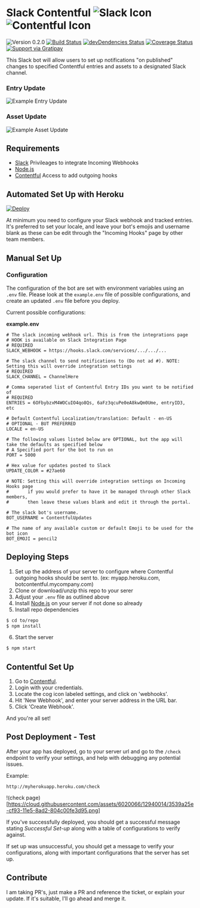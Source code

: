 # Slack Contentful  ![Slack Icon](http://dist.alternativeto.net/icons/slack_59044.png?width=50&height=50&mode=crop&anchor=middlecenter)   ![Contentful Icon](https://lh5.googleusercontent.com/SiTAEkDd09U_7ngpQgCzQq4LXL-1876MnOr0AdCofQ0-l5TCWIUXRGviAQlAABj6h9bB6WLE=s50-h50-e365)

![Version 0.2.0](https://img.shields.io/badge/version-0.1.5-blue.svg)
[![Build Status](https://travis-ci.org/brh55/slack-contentful.svg?branch=master)](https://travis-ci.org/brh55/slack-contentful) [![devDendencies Status](https://david-dm.org/brh55/slack-contentful/dev-status.svg)](https://david-dm.org/brh55/slack-contentful#info=Dependencies) [![Coverage Status](https://coveralls.io/repos/brh55/slack-contentful/badge.svg?branch=master&service=github)](https://coveralls.io/github/brh55/slack-contentful?branch=master) [![Support via Gratipay](http://img.shields.io/gratipay/brh55.svg?style=flat-square)](https://gratipay.com/brh55)

This Slack bot will allow users to set up notifications "on published" changes to specified Contentful entries and assets to a designated Slack channel.

### Entry Update
![Example Entry Update](http://s28.postimg.org/oycfdlzz1/Screen_Shot_2015_11_16_at_8_14_10_AM.png)

### Asset Update
![Example Asset Update](https://cloud.githubusercontent.com/assets/6020066/12939831/c7da36c0-cf91-11e5-8bb8-a6f8cc5f04a6.png)

## Requirements

  * [Slack](http://slack.com/) Privileages to integrate Incoming Webhooks
  * [Node.js](http://nodejs.org/)
  * [Contentful](http://contentful.com) Access to add outgoing hooks

## Automated Set Up with Heroku
[![Deploy](https://www.herokucdn.com/deploy/button.png)](https://heroku.com/deploy)

At minimum you need to configure your Slack webhook and tracked entries. It's preferred to set your locale, and leave your bot's emojis and username blank as these can be edit through the "Incoming Hooks" page by other team members.

## Manual Set Up

### Configuration
The configuration of the bot are set with environment variables using an `.env` file. Please look at the `example.env` file of possible configurations, and create an updated `.env` file before you deploy.

Current possible configurations:

__example.env__
```
# The slack incoming webhook url. This is from the integrations page
# HOOK is available on Slack Integration Page
# REQUIRED
SLACK_WEBHOOK = https://hooks.slack.com/services/.../.../...

# The slack channel to send notifications to (Do not ad #). NOTE: Setting this will override integration settings
# REQUIRED
SLACK_CHANNEL = ChannelHere

# Comma seperated list of Contentful Entry IDs you want to be notified of
# REQUIRED
ENTRIES = 6OFbybzxM4WOCuIO4qo8Qs, 6aFz3qcuPe0eA8kwQm0Ume, entryID3, etc

# Default Contentful Localization/translation: Default - en-US
# OPTIONAL - BUT PREFERRED
LOCALE = en-US

# The following values listed below are OPTIONAL, but the app will take the defaults as specified below
# A Specified port for the bot to run on
PORT = 5000

# Hex value for updates posted to Slack
UPDATE_COLOR = #27ae60

# NOTE: Setting this will override integration settings on Incoming Hooks page
#       if you would prefer to have it be managed through other Slack members,
#       then leave these values blank and edit it through the portal.

# The slack bot's username.
BOT_USERNAME = ContentfulUpdates

# The name of any available custom or default Emoji to be used for the bot icon
BOT_EMOJI = pencil2

```

## Deploying Steps

1. Set up the address of your server to configure where Contentful outgoing hooks should be sent to. (ex: myapp.heroku.com, botcontentful.mycompany.com)
2. Clone or download/unzip this repo to your serer
3. Adjust your `.env` file as outlined above
4. Install [Node.js](http://nodejs.org/) on your server if not done so already
5. Install repo dependencies
  
  ```bash
  $ cd to/repo
  $ npm install
  ```
6. Start the server

  ```bash
  $ npm start
  ```

## Contentful Set Up

1. Go to [Contentful](https://contentful.com).
2. Login with your credentials.
3. Locate the cog icon labeled settings, and click on 'webhooks'.
4. Hit 'New Webhook', and enter your server address in the URL bar.
5. Click 'Create Webhook'.

And you're all set!

## Post Deployment - Test
After your app has deployed, go to your server url and go to the `/check` endpoint to verify your settings, and help with debugging any potential issues.

Example:
```
http://myherokuapp.heroku.com/check
```

!(check page)[https://cloud.githubusercontent.com/assets/6020066/12940014/3539a25e-cf93-11e5-8ad2-804c00fe3d95.png]

If you've successfully deployed, you should get a successful message stating *Successful Set-up* along with a table of configurations to verify against.

If set up was unsuccessful, you should get a message to verify your configurations, along with important configurations that the server has set up.

## Contribute
I am taking PR's, just make a PR and reference the ticket, or explain your update. If it's suitable, I'll go ahead and merge it.


